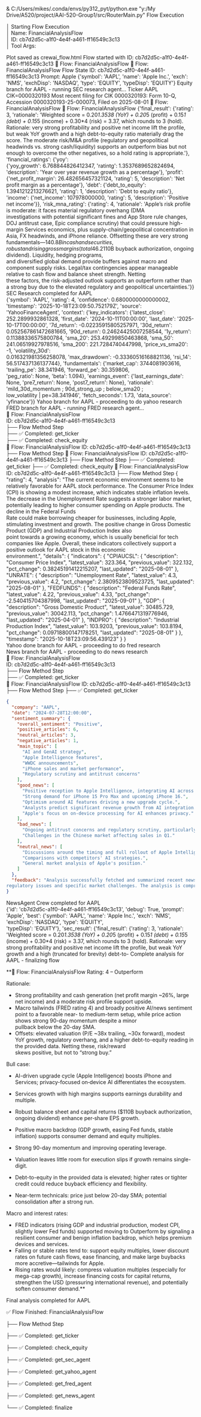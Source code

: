  & C:/Users/mikes/.conda/envs/py312_pyt/python.exe "y:/My Drive/A520/project/AAI-520-Group1/src/RouterMain.py"
 Flow Execution 
                                                                                                                                       
│  Starting Flow Execution                                                                                                                                      
│  Name: FinancialAnalysisFlow                                                                                                                          
│  ID: cb7d2d5c-a1f0-4e4f-a461-ff16549c3c13                                                                                                           
│  Tool Args:                                                                                                                                          

Plot saved as crewai_flow.html
Flow started with ID: cb7d2d5c-a1f0-4e4f-a461-ff16549c3c13
🌊 Flow: FinancialAnalysisFlow
🌊 Flow: FinancialAnalysisFlow
Flow State ID: cb7d2d5c-a1f0-4e4f-a461-ff16549c3c13
Prompt: Apple
{'symbol': 'AAPL', 'name': 'Apple Inc.', 'exch': 'NMS', 'exchDisp': 'NASDAQ', 'type': 'EQUITY', 'typeDisp': 'EQUITY'}
Equity branch for AAPL - running SEC research agent...
Ticker AAPL CIK=0000320193
Most recent filing for CIK 0000320193: Form 10-Q, Accession 0000320193-25-000073, Filed on 2025-08-01
🌊 Flow: FinancialAnalysisFlow
🌊 Flow: FinancialAnalysisFlow
{'final_result': {'rating': 3, 'rationale': 'Weighted score = 0.20*1.3538 (YoY) + 0.20*5 (profit) + 0.15*1 (debt) + 0.15*5 (income) + 0.30*4 (risk) = 3.37, which rounds to 3 (hold). Rationale:
very strong profitability and positive net income lift the profile, but weak YoY growth and a high debt-to-equity ratio materially drag the score. The moderate risk/M&A profile (regulatory and
geopolitical headwinds vs. strong cash/liquidity) supports an outperform bias but not enough to overcome the other negatives, so a hold rating is appropriate.'}, 'financial_ratings': {'yoy':  
{'yoy_growth': 6.768844826412347, 'ratintg': 1.3537689652824694, 'description': 'Year over year revenue growth as a percentage'}, 'profit': {'net_profit_margin': 26.482656457321124, 'rating': 
5, 'description': 'Net profit margin as a percentage'}, 'debt': {'debt_to_equity': 1.3941212213276621, 'rating': 1, 'description': 'Debt to equity ratio'}, 'income': {'net_income':
107978000000, 'rating': 5, 'description': 'Positive net income'}}, 'risk_mna_rating': {'rating': 4, 'rationale': 'Apple’s risk profile is moderate: it faces material regulatory overhang (DMA  
investigations with potential significant fines and App Store rule changes, DOJ antitrust case, Epic compliance scrutiny) that could pressure high-margin Services economics, plus
supply-chain/geopolitical concentration in Asia, FX headwinds, and iPhone reliance. Offsetting these are very strong fundamentals—$140.8B in cash and securities, robust and rising gross       
margins (total 46.2%; Services 73.9%), resilient Services growth (+13%), and substantial capital return capacity ($110B buyback authorization, ongoing dividend). Liquidity, hedging programs,  
and diversified global demand provide buffers against macro and component supply risks. Legal/tax contingencies appear manageable relative to cash flow and balance sheet strength. Netting     
these factors, the risk-adjusted outlook supports an outperform rather than a strong buy due to the elevated regulatory and geopolitical uncertainties.'}}
SEC Research completed for AAPL                                                                                                                                                                 
{'symbol': 'AAPL', 'rating': 4, 'confidence': 0.6800000000000002, 'timestamp': '2025-10-18T23:09:50.752179Z', 'source': 'YahooFinanceAgent', 'context': {'key_indicators': {'latest_close':     
252.2899932861328, 'first_date': '2024-10-11T00:00:00', 'last_date': '2025-10-17T00:00:00', '7d_return': -0.02235915805257971, '30d_return': 0.052567861472681665, '90d_return':
0.24624425007258544, '1y_return': 0.11388336575800784, 'sma_20': 253.49299850463868, 'sma_50': 241.06519927978516, 'sma_200': 221.7284740447998, 'price_vs_sma20': -1, 'volatility_30d':        
0.016321981356258078, 'max_drawdown': -0.33360516168821136, 'rsi_14': 56.517437136137744}, 'fundamentals': {'market_cap': 3744081903616, 'trailing_pe': 38.341946, 'forward_pe': 30.359806,     
'peg_ratio': None, 'beta': 1.094}, 'earnings_event': {'last_earnings_date': None, 'pre7_return': None, 'post7_return': None}, 'rationale': 'mild_30d_momentum ; 90d_strong_up ; below_sma20 ;   
low_volatility | pe=38.341946', 'fetch_seconds': 1.73, 'data_source': 'yfinance'}}
Yahoo branch for AAPL - proceeding to do yahoo research
FRED branch for AAPL - running FRED research agent...                                                                                                                                           
🌊 Flow: FinancialAnalysisFlow                                                                                                                                                                  
ID: cb7d2d5c-a1f0-4e4f-a461-ff16549c3c13                                                                                                                                                        
├── Flow Method Step                                                                                                                                                                            
├── ✅ Completed: get_ticker                                                                                                                                                                    
├── ✅ Completed: check_equity                                                                                                                                                                  
🌊 Flow: FinancialAnalysisFlow
ID: cb7d2d5c-a1f0-4e4f-a461-ff16549c3c13
├── Flow Method Step
🌊 Flow: FinancialAnalysisFlow
ID: cb7d2d5c-a1f0-4e4f-a461-ff16549c3c13
├── Flow Method Step
├── ✅ Completed: get_ticker
├── ✅ Completed: check_equity
🌊 Flow: FinancialAnalysisFlow
ID: cb7d2d5c-a1f0-4e4f-a461-ff16549c3c13
├── Flow Method Step
{
  "rating": 4,
  "analysis": "The current economic environment seems to be relatively favorable for AAPL stock performance. The Consumer Price Index (CPI) is showing a modest increase, which indicates stable
inflation levels. The decrease in the Unemployment Rate suggests a stronger labor market, potentially leading to higher consumer spending on Apple products. The decline in the Federal Funds   
Rate could make borrowing cheaper for businesses, including Apple, stimulating investment and growth. The positive change in Gross Domestic Product (GDP) and Industrial Production Index also  
point towards a growing economy, which is usually beneficial for tech companies like Apple. Overall, these indicators collectively support a positive outlook for AAPL stock in this economic   
environment.",
  "details": {
    "indicators": {
      "CPIAUCSL": {
        "description": "Consumer Price Index",
        "latest_value": 323.364,
        "previous_value": 322.132,
        "pct_change": 0.38245191412215207,
        "last_updated": "2025-08-01"
      },
      "UNRATE": {
        "description": "Unemployment Rate",
        "latest_value": 4.3,
        "previous_value": 4.2,
        "pct_change": 2.3809523809523725,
        "last_updated": "2025-08-01"
      },
      "FEDFUNDS": {
        "description": "Federal Funds Rate",
        "latest_value": 4.22,
        "previous_value": 4.33,
        "pct_change": -2.540415704387998,
        "last_updated": "2025-09-01"
      },
      "GDP": {
        "description": "Gross Domestic Product",
        "latest_value": 30485.729,
        "previous_value": 30042.113,
        "pct_change": 1.4766471319776946,
        "last_updated": "2025-04-01"
      },
      "INDPRO": {
        "description": "Industrial Production Index",
        "latest_value": 103.9203,
        "previous_value": 103.8194,
        "pct_change": 0.09718800147178251,
        "last_updated": "2025-08-01"
      }
    },
    "timestamp": "2025-10-18T23:09:56.439123"
  }
}                                                                                                                                                                                               
Yahoo done branch for AAPL - proceeding to do fred research                                                                                                                                     
News branch for AAPL - proceeding to do news research                                                                                                                                           
🌊 Flow: FinancialAnalysisFlow                                                                                                                                                                  
ID: cb7d2d5c-a1f0-4e4f-a461-ff16549c3c13                                                                                                                                                        
├── Flow Method Step                                                                                                                                                                            
├── ✅ Completed: get_ticker                                                                                                                                                                    
🌊 Flow: FinancialAnalysisFlow
ID: cb7d2d5c-a1f0-4e4f-a461-ff16549c3c13
├── Flow Method Step
├── ✅ Completed: get_ticker
```json
{
  "company": "AAPL",
  "date": "2024-07-28T12:00:00",
  "sentiment_summary": {
    "overall_sentiment": "Positive",
    "positive_articles": 6,
    "neutral_articles": 3,
    "negative_articles": 1,
    "main_topic": [
      "AI and GenAI strategy",
      "Apple Intelligence features",
      "WWDC announcements",
      "iPhone sales and market performance",
      "Regulatory scrutiny and antitrust concerns"
    ],
    "good_news": [
      "Positive reception to Apple Intelligence, integrating AI across devices.",
      "Strong demand for iPhone 15 Pro Max and upcoming iPhone 16.",
      "Optimism around AI features driving a new upgrade cycle.",
      "Analysts predict significant revenue growth from AI integration.",
      "Apple's focus on on-device processing for AI enhances privacy."
    ],
    "bad_news": [
      "Ongoing antitrust concerns and regulatory scrutiny, particularly in the EU.",
      "Challenges in the Chinese market affecting sales in Q1."
    ],
    "neutral_news": [
      "Discussions around the timing and full rollout of Apple Intelligence.",
      "Comparisons with competitors' AI strategies.",
      "General market analysis of Apple's position."
    ]
  },
  "feedback": "Analysis successfully fetched and summarized recent news for AAPL. Sentiment is predominantly positive due to AI strategy, with some neutral and negative points regarding       
regulatory issues and specific market challenges. The analysis is comprehensive and follows the required format."
}
```                                                                                                                                                                                             
NewsAgent Crew completed for AAPL                                                                                                                                                               
{'id': 'cb7d2d5c-a1f0-4e4f-a461-ff16549c3c13', 'debug': True, 'prompt': 'Apple', 'best': {'symbol': 'AAPL', 'name': 'Apple Inc.', 'exch': 'NMS', 'exchDisp': 'NASDAQ', 'type': 'EQUITY',        
'typeDisp': 'EQUITY'}, 'sec_result': {'final_result': {'rating': 3, 'rationale': 'Weighted score = 0.20*1.3538 (YoY) + 0.20*5 (profit) + 0.15*1 (debt) + 0.15*5 (income) + 0.30*4 (risk) = 3.37,
which rounds to 3 (hold). Rationale: very strong profitability and positive net income lift the profile, but weak YoY growth and a high 
(truncated for brevity) debt-to-
Complete analysis for AAPL - finalizing flow                                                                                                                                                    


**🌊 Flow: FinancialAnalysisFlow
Rating: 4 – Outperform

Rationale:
- Strong profitability and cash generation (net profit margin ~26%, large net income) and a moderate risk profile support upside.
- Macro tailwinds (FRED rating 4) and broadly positive AI/news sentiment point to a favorable near- to medium-term setup, while price action shows strong 90-day momentum despite a minor       
pullback below the 20-day SMA.
- Offsets: elevated valuation (P/E ~38x trailing, ~30x forward), modest YoY growth, regulatory overhang, and a higher debt-to-equity reading in the provided data. Netting these, risk/reward   
skews positive, but not to “strong buy.”

Bull case:
- AI-driven upgrade cycle (Apple Intelligence) boosts iPhone and Services; privacy-focused on‑device AI differentiates the ecosystem.
- Services growth with high margins supports earnings durability and multiple.
- Robust balance sheet and capital returns ($110B buyback authorization, ongoing dividend) enhance per‑share EPS growth.
- Positive macro backdrop (GDP growth, easing Fed funds, stable inflation) supports consumer demand and equity multiples.
- Strong 90-day momentum and improving operating leverage.

- Valuation leaves little room for execution slips if growth remains single-digit.
- Debt-to-equity in the provided data is elevated; higher rates or tighter credit could reduce buyback efficiency and flexibility.
- Near-term technicals: price just below 20-day SMA; potential consolidation after a strong run.

Macro and interest rates:
- FRED indicators (rising GDP and industrial production, modest CPI, slightly lower Fed funds) supported moving to Outperform by signaling a resilient consumer and benign inflation backdrop,
which helps premium devices and services.
- Falling or stable rates tend to: support equity multiples, lower discount rates on future cash flows, ease financing, and make large buybacks more accretive—tailwinds for Apple.
- Rising rates would likely: compress valuation multiples (especially for mega-cap growth), increase financing costs for capital returns, strengthen the USD (pressuring international revenue),
and potentially soften consumer demand.**


Final analysis completed for AAPL

✅ Flow Finished: FinancialAnalysisFlow

├── Flow Method Step

├── ✅ Completed: get_ticker

├── ✅ Completed: check_equity

├── ✅ Completed: get_sec_agent

├── ✅ Completed: get_yahoo_agent

├── ✅ Completed: get_fred_agent

├── ✅ Completed: get_news_agent

└── ✅ Completed: finalize